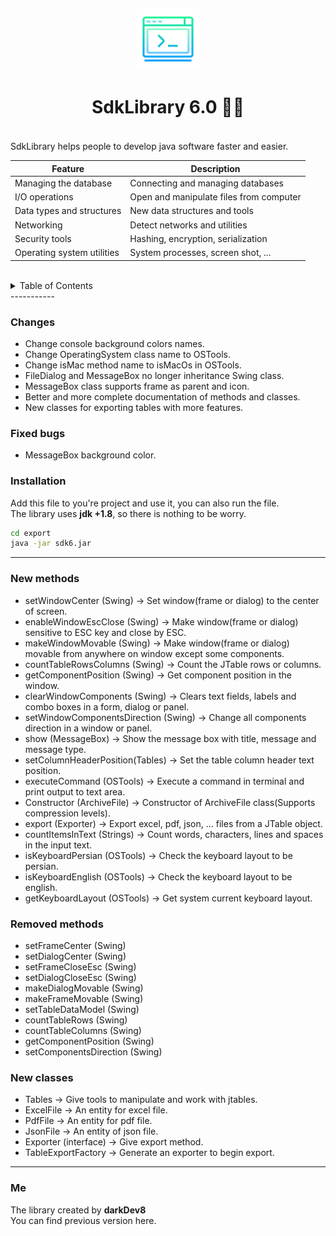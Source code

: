 <div id="top"></div>
<div align="center" style="margin : 20px">
 <img src="/img/api.png" alt="API" width="100px" height="100px">
 
 <h1 style="text-decoration: none"> SdkLibrary 6.0 👑💙 </h1>
 
</div>

</br>
SdkLibrary helps people to develop java software faster and easier.
</br>

Feature | Description
------------ | ------------
Managing the database | Connecting and managing databases
I/O operations | Open and manipulate files from computer
Data types and structures | New data structures and tools
Networking | Detect networks and utilities
Security tools | Hashing, encryption, serialization 
Operating system utilities | System processes, screen shot, ...

</br>

<details>
  <summary>Table of Contents</summary>
  <ul>
    <li><a href="#changes">Changes</a></li>
    <li><a href="#fixed-bugs">Fixed bugs</a></li>
    <li><a href="#installation">Installation</a></li>
    <li><a href="#new-methods">New methods</a></li>
    <li><a href="#removed-methods">Removed methods</a></li>
    <li><a href="#new-classes">New classes</a></li>
   <li><a href="#me">Me</a></li>
  </ul>
</details>
-----------
</br>

### Changes
* Change console background colors names.
* Change OperatingSystem class name to OSTools.
* Change isMac method name to isMacOs in OSTools.
* FileDialog and MessageBox no longer inheritance Swing class.
* MessageBox class supports frame as parent and icon.
* Better and more complete documentation of methods and classes.
* New classes for exporting tables with more features.

### Fixed bugs
* MessageBox background color.

### Installation
Add this file to you're project and use it, you can also run the file. </br>
The library uses **jdk +1.8**, so there is nothing to be worry.

 ```sh
 cd export
 java -jar sdk6.jar
 ```
-----------
### New methods
* setWindowCenter (Swing)					-> Set window(frame or dialog) to the center of screen.
* enableWindowEscClose (Swing)				-> Make window(frame or dialog) sensitive to ESC key and close by ESC.
* makeWindowMovable (Swing)					-> Make window(frame or dialog) movable from anywhere on window except some components.
* countTableRowsColumns (Swing)				-> Count the JTable rows or columns.
* getComponentPosition (Swing)				-> Get component position in the window.
* clearWindowComponents (Swing)				-> Clears text fields, labels and combo boxes in a form, dialog or panel.
* setWindowComponentsDirection (Swing)		-> Change all components direction in a window or panel.
* show (MessageBox)							-> Show the message box with title, message and message type.
* setColumnHeaderPosition(Tables)			-> Set the table column header text position.
* executeCommand (OSTools)					-> Execute a command in terminal and print output to text area.
* Constructor (ArchiveFile)					-> Constructor of ArchiveFile class(Supports compression levels).
* export (Exporter)							-> Export excel, pdf, json, ... files from a JTable object.
* countItemsInText	(Strings)				-> Count words, characters, lines and spaces in the input text.
* isKeyboardPersian	(OSTools)				-> Check the keyboard layout to be persian.
* isKeyboardEnglish (OSTools)				-> Check the keyboard layout to be english.
* getKeyboardLayout	(OSTools)				-> Get system current keyboard layout.

### Removed methods
* setFrameCenter (Swing)
* setDialogCenter (Swing)
* setFrameCloseEsc (Swing)
* setDialogCloseEsc (Swing)
* makeDialogMovable (Swing)
* makeFrameMovable (Swing)
* setTableDataModel (Swing)
* countTableRows (Swing)
* countTableColumns (Swing)
* getComponentPosition (Swing)
* setComponentsDirection (Swing)

### New classes
* Tables				-> Give tools to manipulate and work with jtables.
* ExcelFile				-> An entity for excel file.
* PdfFile				-> An entity for pdf file.
* JsonFile				-> An entity of json file.
* Exporter (interface)	-> Give export method.
* TableExportFactory	-> Generate an exporter to begin export.</br>
-----------

### Me
The library created by **darkDev8** </br>
You can find previous version here.
